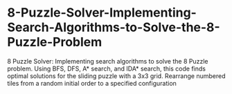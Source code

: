 # 8-Puzzle-Solver-Implementing-Search-Algorithms-to-Solve-the-8-Puzzle-Problem
8 Puzzle Solver: Implementing search algorithms to solve the 8 Puzzle problem. Using BFS, DFS, A* search, and IDA* search, this code finds optimal solutions for the sliding puzzle with a 3x3 grid. Rearrange numbered tiles from a random initial order to a specified configuration
